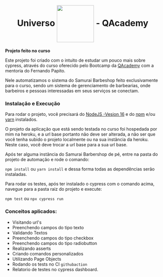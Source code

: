 <h1 align="center">
Universo <img align="center"  height="120" width="120" src="https://raw.githubusercontent.com/cypress-io/cypress-icons/e61b554695b28267a1387a839f816c73e7a7e95e/src/logo/cypress-io-logo.svg"> - QAcademy
</h1>

**Projeto feito no curso**

Este projeto foi criado com o intuito de estudar um pouco mais sobre cypress, através do curso oferecido pelo Bootcamp da [QAcademy](https://br.qacademy.io/ "QAcademy") com a mentoria do Fernando Papito.

Nele automatizamos o sistema do Samurai Barbeshop feito exclusivamente para o curso, sendo um sistema de gerenciamento de barbearias, onde barbeiros e pessoas interessadas em seus serviços se conectam.

### Instalação e Execução

Para rodar o projeto, você  precisará do 
[NodeJS -Vesion 16](https://nodejs.org/en/download/ "NodeJS - Vesion 16") e do [npm](https://docs.npmjs.com/downloading-and-installing-node-js-and-npm "npm") e/ou [yarn](https://yarnpkg.com/package/npm "yarn") instalados.

O  projeto da aplicação que está sendo testada no curso foi hospedada por mim na heroku, e a url base portanto não deve ser alterada,  a não ser que você tenha subido o projeto localmente ou na sua instância da heroku. Neste caso, você deve trocar a url base para a sua url base.

Após ter alguma instância do Samurai Barbershop de pé, entre na pasta do projeto de automação e rode o comando: 
    
`npm install` ou `yarn install` e dessa forma todas as dependências serão instaladas.


Para rodar os testes, após ter instalado o cypress com o comando acima, navegue para a pasta raiz do projeto e execute:

  `npm test`
ou 
  `npx cypress run`

### Conceitos aplicados:
 - Visitando url's
 - Preenchendo campos do tipo texto
 - Validando Textos
 - Preenchendo campos do tipo checkbox
 - Preenchendo campos do tipo radiobutton
 - Realizando asserts
 - Criando comandos personalizados
 - Utilizando Page Objects
 - Rodando os tests no CI `githubaction`
 - Relatorio de testes no cypress dashboard.

